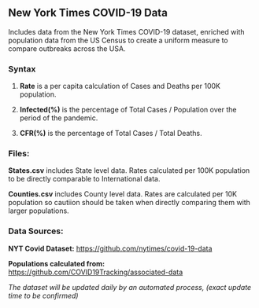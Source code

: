 ## New York Times COVID-19 Data

Includes data from the New York Times COVID-19 dataset, enriched with population data from the US Census to create a uniform measure to compare outbreaks across the USA.  


### Syntax

1. **Rate** is a per capita calculation of Cases and Deaths per 100K population.

2. **Infected(%)** is the percentage of Total Cases / Population over the period of the pandemic.

3. **CFR(%)** is the percentage of Total Cases / Total Deaths.




### Files:

**States.csv** includes State level data. Rates calculated per 100K population to be directly comparable to International data.

**Counties.csv** includes County level data. Rates are calculated per 10K population so cautiion should be taken when directly comparing them with larger populations.


### Data Sources:

**NYT Covid Dataset:** https://github.com/nytimes/covid-19-data

**Populations calculated from:** https://github.com/COVID19Tracking/associated-data


_The dataset will be updated daily by an automated process, (exact update time to be confirmed)_

